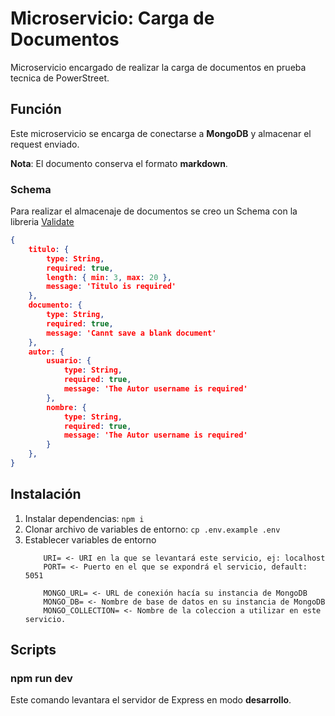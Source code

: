# Microservicio: Carga de Documentos
Microservicio encargado de realizar la carga de documentos en prueba tecnica de PowerStreet.

## Función
Este microservicio se encarga de conectarse a **MongoDB** y almacenar el request enviado.

**Nota**: El documento conserva el formato **markdown**.

### Schema
Para realizar el almacenaje de documentos se creo un Schema con la libreria [Validate](https://www.npmjs.com/package/validate)

```json
{
    titulo: {
        type: String,
        required: true,
        length: { min: 3, max: 20 },
        message: 'Titulo is required'
    },
    documento: {
        type: String,
        required: true,
        message: 'Cannt save a blank document'
    },
    autor: {
        usuario: {
            type: String,
            required: true,
            message: 'The Autor username is required'
        },
        nombre: {
            type: String,
            required: true,
            message: 'The Autor username is required'
        }
    },
}
```

## Instalación
1. Instalar dependencias: `npm i`
2. Clonar archivo de variables de entorno: `cp .env.example .env`
3. Establecer variables de entorno
    ```
        URI= <- URI en la que se levantará este servicio, ej: localhost
        PORT= <- Puerto en el que se expondrá el servicio, default: 5051

        MONGO_URL= <- URL de conexión hacía su instancia de MongoDB
        MONGO_DB= <- Nombre de base de datos en su instancia de MongoDB
        MONGO_COLLECTION= <- Nombre de la coleccion a utilizar en este servicio.
    ```

## Scripts

### npm run dev
Este comando levantara el servidor de Express en modo **desarrollo**.